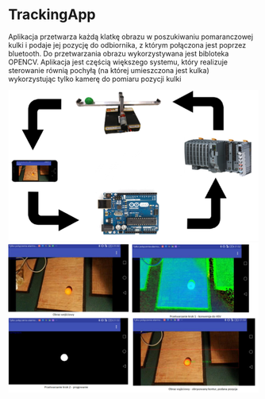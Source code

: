 # TrackingApp

Aplikacja przetwarza każdą klatkę obrazu w poszukiwaniu pomaranczowej kulki i podaje jej pozycję do odbiornika, z którym połączona jest 
poprzez bluetooth. Do przetwarzania obrazu wykorzystywana jest bibloteka OPENCV.
Aplikacja jest częścią większego systemu, który realizuje sterowanie równią pochyłą (na której umieszczona jest kulka)
wykorzystując tylko kamerę do pomiaru pozycji kulki

![](https://github.com/bartek0403/TrackingApp/blob/master/screen-trackingapp1.png)
![](https://github.com/bartek0403/TrackingApp/blob/master/screen-trackingapp2.png)
